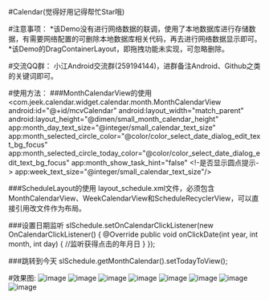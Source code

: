 #Calendar(觉得好用记得帮忙Star哦)

#注意事项：
*该Demo没有进行网络数据的联调，使用了本地数据库进行存储数据，有需要网络配置的可删除本地数据库相关代码，再去进行网络数据显示即可。<br/>
*该Demo的DragContainerLayout，即拖拽功能未实现，可忽略删除。

#交流QQ群：
小江Android交流群(259194144)，进群备注Android、Github之类的关键词即可。

#使用方法：
###MonthCalendarView的使用
        <com.jeek.calendar.widget.calendar.month.MonthCalendarView
                  android:id="@+id/mcvCalendar"
                  android:layout_width="match_parent"
                  android:layout_height="@dimen/small_month_calendar_height"
                    app:month_day_text_size="@integer/small_calendar_text_size"
                    app:month_selected_circle_color="@color/color_select_date_dialog_edit_text_bg_focus"
                    app:month_selected_circle_today_color="@color/color_select_date_dialog_edit_text_bg_focus"
                    app:month_show_task_hint="false" <!-是否显示圆点提示->
                    app:week_text_size="@integer/small_calendar_text_size"/>

###ScheduleLayout的使用
layout_schedule.xml文件，必须包含MonthCalendarView、WeekCalendarView和ScheduleRecyclerView，可以直接引用改文件作为布局。<br/>

###设置日期监听
        slSchedule.setOnCalendarClickListener(new OnCalendarClickListener() {
                    @Override
                    public void onClickDate(int year, int month, int day) {
                        //监听获得点击的年月日
                    }
                });

###跳转到今天
        slSchedule.getMonthCalendar().setTodayToView();

#效果图:
![image](https://github.com/xiaojianglaile/Calendar/blob/master/raw/jeek_image_0.gif)
![image](https://github.com/xiaojianglaile/Calendar/blob/master/raw/jeek_image_1.png)
![image](https://github.com/xiaojianglaile/Calendar/blob/master/raw/jeek_image_2.png)
![image](https://github.com/xiaojianglaile/Calendar/blob/master/raw/jeek_image_3.png)
![image](https://github.com/xiaojianglaile/Calendar/blob/master/raw/jeek_image_4.png)
![image](https://github.com/xiaojianglaile/Calendar/blob/master/raw/jeek_image_5.png)
![image](https://github.com/xiaojianglaile/Calendar/blob/master/raw/jeek_image_6.png)
![image](https://github.com/xiaojianglaile/Calendar/blob/master/raw/jeek_image_7.png)